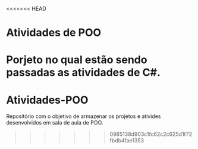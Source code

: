 <<<<<<< HEAD
# Atividades de POO
Porjeto no qual estão sendo passadas as atividades de C#.
=======
# Atividades-POO
Repositório com o objetivo de armazenar os projetos e ativides desenvolvidos em sala de aula de POO.
>>>>>>> 0985138d903c1fc62c2c625d1f72fbdb4fae1353
